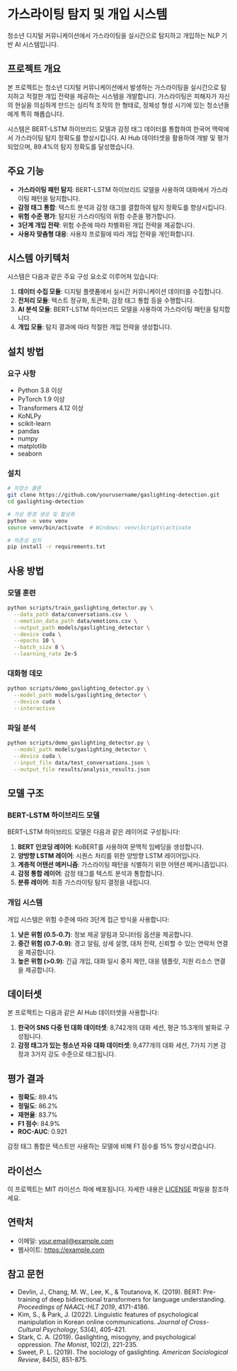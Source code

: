 # 가스라이팅 탐지 및 개입 시스템

청소년 디지털 커뮤니케이션에서 가스라이팅을 실시간으로 탐지하고 개입하는 NLP 기반 AI 시스템입니다.

## 프로젝트 개요

본 프로젝트는 청소년 디지털 커뮤니케이션에서 발생하는 가스라이팅을 실시간으로 탐지하고 적절한 개입 전략을 제공하는 시스템을 개발합니다. 가스라이팅은 피해자가 자신의 현실을 의심하게 만드는 심리적 조작의 한 형태로, 정체성 형성 시기에 있는 청소년들에게 특히 해롭습니다.

시스템은 BERT-LSTM 하이브리드 모델과 감정 태그 데이터를 통합하여 한국어 맥락에서 가스라이팅 탐지 정확도를 향상시킵니다. AI Hub 데이터셋을 활용하여 개발 및 평가되었으며, 89.4%의 탐지 정확도를 달성했습니다.

## 주요 기능

- **가스라이팅 패턴 탐지**: BERT-LSTM 하이브리드 모델을 사용하여 대화에서 가스라이팅 패턴을 탐지합니다.
- **감정 태그 통합**: 텍스트 분석과 감정 태그를 결합하여 탐지 정확도를 향상시킵니다.
- **위험 수준 평가**: 탐지된 가스라이팅의 위험 수준을 평가합니다.
- **3단계 개입 전략**: 위험 수준에 따라 차별화된 개입 전략을 제공합니다.
- **사용자 맞춤형 대응**: 사용자 프로필에 따라 개입 전략을 개인화합니다.

## 시스템 아키텍처

시스템은 다음과 같은 주요 구성 요소로 이루어져 있습니다:

1. **데이터 수집 모듈**: 디지털 플랫폼에서 실시간 커뮤니케이션 데이터를 수집합니다.
2. **전처리 모듈**: 텍스트 정규화, 토큰화, 감정 태그 통합 등을 수행합니다.
3. **AI 분석 모듈**: BERT-LSTM 하이브리드 모델을 사용하여 가스라이팅 패턴을 탐지합니다.
4. **개입 모듈**: 탐지 결과에 따라 적절한 개입 전략을 생성합니다.

## 설치 방법

### 요구 사항

- Python 3.8 이상
- PyTorch 1.9 이상
- Transformers 4.12 이상
- KoNLPy
- scikit-learn
- pandas
- numpy
- matplotlib
- seaborn

### 설치

```bash
# 저장소 클론
git clone https://github.com/yourusername/gaslighting-detection.git
cd gaslighting-detection

# 가상 환경 생성 및 활성화
python -m venv venv
source venv/bin/activate  # Windows: venv\Scripts\activate

# 의존성 설치
pip install -r requirements.txt
```

## 사용 방법

### 모델 훈련

```bash
python scripts/train_gaslighting_detector.py \
  --data_path data/conversations.csv \
  --emotion_data_path data/emotions.csv \
  --output_path models/gaslighting_detector \
  --device cuda \
  --epochs 10 \
  --batch_size 8 \
  --learning_rate 2e-5
```

### 대화형 데모

```bash
python scripts/demo_gaslighting_detector.py \
  --model_path models/gaslighting_detector \
  --device cuda \
  --interactive
```

### 파일 분석

```bash
python scripts/demo_gaslighting_detector.py \
  --model_path models/gaslighting_detector \
  --device cuda \
  --input_file data/test_conversations.json \
  --output_file results/analysis_results.json
```

## 모델 구조

### BERT-LSTM 하이브리드 모델

BERT-LSTM 하이브리드 모델은 다음과 같은 레이어로 구성됩니다:

1. **BERT 인코딩 레이어**: KoBERT를 사용하여 문맥적 임베딩을 생성합니다.
2. **양방향 LSTM 레이어**: 시퀀스 처리를 위한 양방향 LSTM 레이어입니다.
3. **계층적 어텐션 메커니즘**: 가스라이팅 패턴을 식별하기 위한 어텐션 메커니즘입니다.
4. **감정 통합 레이어**: 감정 태그를 텍스트 분석과 통합합니다.
5. **분류 레이어**: 최종 가스라이팅 탐지 결정을 내립니다.

### 개입 시스템

개입 시스템은 위험 수준에 따라 3단계 접근 방식을 사용합니다:

1. **낮은 위험 (0.5-0.7)**: 정보 제공 알림과 모니터링 옵션을 제공합니다.
2. **중간 위험 (0.7-0.9)**: 경고 알림, 상세 설명, 대처 전략, 신뢰할 수 있는 연락처 연결을 제공합니다.
3. **높은 위험 (>0.9)**: 긴급 개입, 대화 일시 중지 제안, 대응 템플릿, 지원 리소스 연결을 제공합니다.

## 데이터셋

본 프로젝트는 다음과 같은 AI Hub 데이터셋을 사용합니다:

1. **한국어 SNS 다중 턴 대화 데이터셋**: 8,742개의 대화 세션, 평균 15.3개의 발화로 구성됩니다.
2. **감정 태그가 있는 청소년 자유 대화 데이터셋**: 9,477개의 대화 세션, 7가지 기본 감정과 3가지 강도 수준으로 태그됩니다.

## 평가 결과

- **정확도**: 89.4%
- **정밀도**: 86.2%
- **재현율**: 83.7%
- **F1 점수**: 84.9%
- **ROC-AUC**: 0.921

감정 태그 통합은 텍스트만 사용하는 모델에 비해 F1 점수를 15% 향상시켰습니다.

## 라이선스

이 프로젝트는 MIT 라이선스 하에 배포됩니다. 자세한 내용은 [LICENSE](LICENSE) 파일을 참조하세요.

## 연락처

- 이메일: your.email@example.com
- 웹사이트: https://example.com

## 참고 문헌

- Devlin, J., Chang, M. W., Lee, K., & Toutanova, K. (2019). BERT: Pre-training of deep bidirectional transformers for language understanding. *Proceedings of NAACL-HLT 2019*, 4171-4186.
- Kim, S., & Park, J. (2022). Linguistic features of psychological manipulation in Korean online communications. *Journal of Cross-Cultural Psychology*, 53(4), 405-421.
- Stark, C. A. (2019). Gaslighting, misogyny, and psychological oppression. *The Monist*, 102(2), 221-235.
- Sweet, P. L. (2019). The sociology of gaslighting. *American Sociological Review*, 84(5), 851-875. 